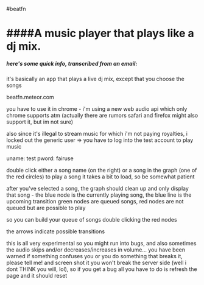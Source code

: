 #beatfn

####A music player that plays like a dj mix.
======


##### *here's some quick info, transcribed from an email*:

it's basically an app that plays a live dj mix, except that you choose the songs

beatfn.meteor.com

you have to use it in chrome - i'm using a new web audio api which only chrome supports atm (actually there are rumors safari and firefox might also support it, but im not sure)

also since it's illegal to stream music for which i'm not paying royalties, i locked out the generic user => you have to log into the test account to play music

uname: test
pword: fairuse

double click either a song name (on the right) or a song in the graph (one of the red circles) to play a song
it takes a bit to load, so be somewhat patient

after you've selected a song, the graph should clean up and only display that song - the blue node is the currently playing song, the blue line is the upcoming transition
green nodes are queued songs, red nodes are not queued but are possible to play

so you can build your queue of songs double clicking the red nodes

the arrows indicate possible transitions

this is all very experimental so you might run into bugs, and also sometimes the audio skips and/or decreases/increases in volume... you have been warned 
if something confuses you or you do something that breaks it, please tell me! and screen shot it
you won't break the server side (well i dont THINK you will, lol), so if you get a bug all you have to do is refresh the page and it should reset
